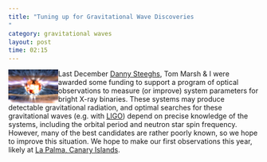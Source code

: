 ```yaml
---
title: "Tuning up for Gravitational Wave Discoveries
"
category: gravitational waves
layout: post
time: 02:15
---
```

<!-- header generated from blosxom format post; make_header.pl 23.1.2022 -->
<p>
  <!-- Thursday, February 18, 2010 12:15 PM-->
      <img src="/images/Jimmy Neutron Star.jpg" width="100" align="left">Last December <a href="http://www2.warwick.ac.uk/fac/sci/physics/research/astro/people/steeghs">Danny Steeghs</a>, Tom Marsh & I were awarded some funding to support a program of optical observations to measure (or improve) system parameters for bright X-ray binaries. These systems may produce detectable gravitational radiation, and optimal searches for these gravitational waves (e.g. with <a href="http://www.ligo.caltech.edu">LIGO</a>) depend on precise knowledge of the systems, including the orbital period and neutron star spin frequency. However, many of the best candidates are rather poorly known, so we hope to improve this situation. We hope to make our first observations this year, likely at <a href="http://www.iac.es/eno.php?op1=2&lang=en">La Palma, Canary Islands</a>.
